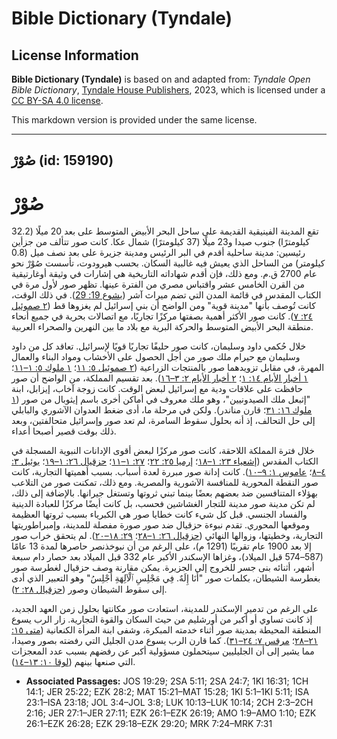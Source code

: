 # Bible Dictionary (Tyndale)

## License Information

**Bible Dictionary (Tyndale)** is based on and adapted from: _Tyndale Open Bible Dictionary_, [Tyndale House Publishers](https://tyndaleopenresources.com/), 2023, which is licensed under a [CC BY-SA 4.0 license](https://creativecommons.org/licenses/by-sa/4.0/legalcode.en).

This markdown version is provided under the same license.



--------------------------------

## صُوْرْ (id: 159190)

صُوْرْ
======

تقع المدينة الفينيقية القديمة على ساحل البحر الأبيض المتوسط على بعد 20 ميلًا (32\.2 كيلومترًا) جنوب صيدا و23 ميلًا (37 كيلومترًا) شمال عكا. كانت صور تتألف من جزأين رئيسين: مدينة ساحلية أقدم في البر الرئيس ومدينة جزيرة على بعد نصف ميل (0\.8 كيلومتر) من الساحل الذي يعيش فيه غالبية السكان. بحسب هيرودوت، تأسست صُوْرْ نحو عام 2700 ق.م. ومع ذلك، فإن أقدم شهاداته التاريخية هي إشارات في وثيقة أوغارتيقية من القرن الخامس عشر واقتباس مصري من الفترة عينها. تظهر صور لأول مرة في الكتاب المقدس في قائمة المدن التي تضم ميراث آشر ([يشوع 19: 29](https://ref.ly/Josh19:29)). في ذلك الوقت، كانت تُوصف بأنها "مدينة قوية" ومن الواضح أن بني إسرائيل لم يغزوها قط ([٢ صموئيل ٢٤: ٧](https://ref.ly/2Sam24:7)). كانت صور الأكثر أهمية بصفتها مركزًا تجاريًا، مع اتصالات بحرية في جميع أنحاء منطقة البحر الأبيض المتوسط ​​والحركة البرية مع بلاد ما بين النهرين والصحراء العربية.

خلال حُكمي داود وسليمان، كانت صور حليفًا تجاريًا قويًا لإسرائيل. تعاقد كل من داود وسليمان مع حيرام ملك صور من أجل الحصول على الأخشاب ومواد البناء والعمال المهرة، في مقابل تزويدهما صور بالمنتجات الزراعية ([٢ صموئيل ٥: ١١](https://ref.ly/2Sam5:11)؛ [١ ملوك ٥: ١–١١](https://ref.ly/1Kgs5:1-1Kgs5:11)؛ [١ أخبار الأيام ١٤: ١](https://ref.ly/1Chr14:1)؛ [٢ أخبار الأيام ٢: ٣–١٦](https://ref.ly/2Chr2:3-2Chr2:16)). بعد تقسيم المملكة، من الواضح أن صور حافظت على علاقات ودية مع إسرائيل لبعض الوقت. كانت زوجة آخاب، إيزابل، ابنة "إثبعل ملك الصيدونيين"، وهو ملك معروف في أماكن أخرى باسم إيثوبال من صور ([١ ملوك ١٦: ٣١](https://ref.ly/1Kgs16:31)؛ قارن مناندر). ولكن في مرحلة ما، أدى ضغط العدوان الآشوري والبابلي إلى حل التحالف، إذ أنه بحلول سقوط السامرة، لم تعد صور وإسرائيل متحالفتين، وبعد ذلك بوقت قصير أصبحا أعداء.

خلال فترة المملكة اللاحقة، كانت صور مركزًا لبعض أقوى الإدانات النبوية المسجلة في الكتاب المقدس ([إشعياء ٢٣: ١–١٨](https://ref.ly/Isa23:1-Isa23:18)؛ [إرميا ٢٥: ٢٢](https://ref.ly/Jer25:22)؛ [٢٧: ١–١١](https://ref.ly/Jer27:1-Jer27:11)؛ [حزقيال ٢٦: ١–١٩](https://ref.ly/Ezek26:1-Ezek26:19)؛ [يوئيل ٣: ٤–٨](https://ref.ly/Joel3:4-Joel3:8)؛ [عاموس ١: ٩–١٠](https://ref.ly/Amos1:9-Amos1:10)). كانت إدانة صور مبررة لعدة أسباب. بسبب أهميتها التجارية، كانت صور النقطة المحورية للمنافسة الآشورية والمصرية. ومع ذلك، تمكنت صور من التلاعب بهؤلاء المتنافسين ضد بعضهم بعضًا بينما تبني ثروتها وتستغل جيرانها. بالإضافة إلى ذلك، لم تكن مدينة صور مدينة للتجار الغشاشين فحسب، بل كانت أيضًا مركزًا للعبادة الدينية والفساد الجنسي. قبل كل شيء كانت خطايا صور هي الكبرياء بسبب ثروتها العظيمة وموقعها المحوري. تقدم نبوءة حزقيال ضد صور صورة مفصلة للمدينة، وإمبراطوريتها التجارية، وخطيتها، وزوالها النهائي ([حزقيال ٢٦: ١–٢٨](https://ref.ly/Ezek26:1-Ezek26:28)؛ [٢٩: ١٨–٢٠](https://ref.ly/Ezek29:18-Ezek29:20)). لم يتحقق خراب صور إلا بعد 1900 عام تقريبًا (1291 م)، على الرغم من أن نبوخذنصر حاصرها لمدة 13 عامًا (587–574 قبل الميلاد)، وغزاها الإسكندر الأكبر عام 332 قبل الميلاد بعد حصار دام سبعة أشهر، أثنائه بنى جسر للخروج إلى الجزيرة. يمكن مقارنة وصف حزقيال لغطرسة صور بغطرسة الشيطان، بكلمات صور "أَنَا إِلَهٌ. فِي مَجْلِسِ ٱلْآلِهَةِ أَجْلِسُ" وهو التعبير الذي أدى إلى سقوط الشيطان وصور ([حزقيال ٢٨: ٢](https://ref.ly/Ezek28:2)).

على الرغم من تدمير الإسكندر للمدينة، استعادت صور مكانتها بحلول زمن العهد الجديد، إذ كانت تساوي أو أكبر من أورشليم من حيث السكان والقوة التجارية. زار الرب يسوع المنطقة المحيطة بمدينة صور أثناء خدمته المبكرة، وشفى ابنة المرأة الكنعانية ([متى ١٥: ٢١–٢٨](https://ref.ly/Matt15:21-Matt15:28)؛ [مرقس ٧: ٢٤–٣١](https://ref.ly/Mark7:24-Mark7:31)). كما قارن الرب يسوع مدن الجليل التي رفضته بصور وصيدا، مما يشير إلى أن الجليليين سيتحملون مسؤولية أكبر عن رفضهم بسبب عدد المعجزات التي صنعها بينهم ([لوقا ١٠: ١٣–١٤](https://ref.ly/Luke10:13-Luke10:14)).

* **Associated Passages:** JOS 19:29; 2SA 5:11; 2SA 24:7; 1KI 16:31; 1CH 14:1; JER 25:22; EZK 28:2; MAT 15:21–MAT 15:28; 1KI 5:1–1KI 5:11; ISA 23:1–ISA 23:18; JOL 3:4–JOL 3:8; LUK 10:13–LUK 10:14; 2CH 2:3–2CH 2:16; JER 27:1–JER 27:11; EZK 26:1–EZK 26:19; AMO 1:9–AMO 1:10; EZK 26:1–EZK 26:28; EZK 29:18–EZK 29:20; MRK 7:24–MRK 7:31

